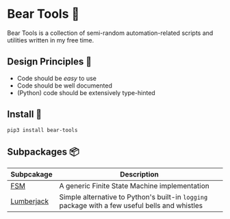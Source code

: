 # Bear Tools 🧸

Bear Tools is a collection of semi-random automation-related scripts and utilities written in my free time.

## Design Principles 🍥

- Code should be _easy_ to use
- Code should be well documented
- (Python) code should be extensively type-hinted

## Install 🐍

```shell
pip3 install bear-tools
```

## Subpackages 📦

| Subpcakage                                  | Description |
|------------------------------------------------------|-------------|
| [FSM](https://github.com/jugglingbear/bear-tools/blob/main/src/bear_tools/fsm/README.md) | A generic Finite State Machine implementation |
| [Lumberjack](https://github.com/jugglingbear/bear-tools/blob/main/src/bear_tools/lumberjack/README.md) | Simple alternative to Python's built-in `logging` package with a few useful bells and whistles |

